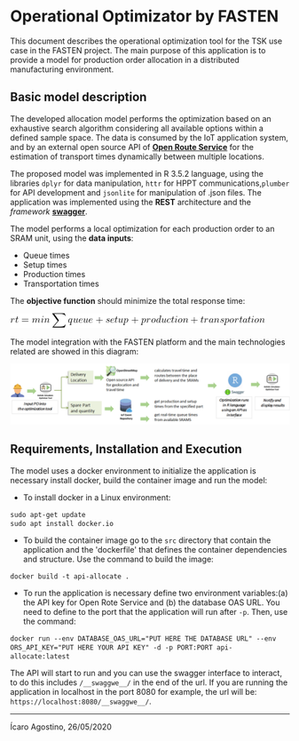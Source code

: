 # Operational Optimizator by FASTEN

This document describes the operational optimization tool for the TSK use case in the FASTEN project. The main purpose of this application is to provide a model for production order allocation in a distributed manufacturing environment.

## Basic model description

The developed allocation model performs the optimization based on an exhaustive search algorithm considering all available options within a defined sample space. The data is consumed by the IoT application system, and by an external open source API of [**Open Route Service**](https://openrouteservice.org/) for the estimation of transport times dynamically between multiple locations.

The proposed model was implemented in R 3.5.2 language, using the libraries `dplyr` for data manipulation, `httr` for HPPT communications,`plumber` for API development and `jsonlite` for manipulation of .json files. The application was implemented using the **REST** architecture and the *framework* [**swagger**](https://swagger.io/).

The model performs a local optimization for each production order to an SRAM unit, using the __data inputs__:

  - Queue times
  - Setup times
  - Production times
  - Transportation times

The __objective function__ should minimize the total response time:

![](eq.png)

The model integration with the FASTEN platform and the main technologies related are showed in this diagram:

![](model.png)

## Requirements, Installation and Execution

The model uses a docker environment to initialize the application is necessary install docker, build the container image and run the model:

- To install docker in a Linux environment:
```
sudo apt-get update
sudo apt install docker.io
```

- To build the container image go to the `src` directory that contain the application and the 'dockerfile' that defines the container dependencies and structure. Use the command to build the image:
```
docker build -t api-allocate .
```

- To run the application is necessary define two environment variables:(a) the API key for Open Rote Service and (b) the database OAS URL. You need to define to the port that the application will run after `-p`. Then, use the command:
```
docker run --env DATABASE_OAS_URL="PUT HERE THE DATABASE URL" --env ORS_API_KEY="PUT HERE YOUR API KEY" -d -p PORT:PORT api-allocate:latest
```

The API will start to run and you can use the swagger interface to interact, to do this includes `/__swaggwe__/` in the end of the url. If you are running the application in localhost in the port 8080 for example, the url will be: `https://localhost:8080/__swaggwe__/`.

---

Ícaro Agostino, 26/05/2020
